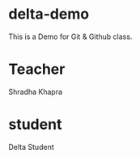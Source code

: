 # delta-demo
This is a Demo for Git &amp; Github class.

# Teacher
Shradha Khapra

# student
Delta Student